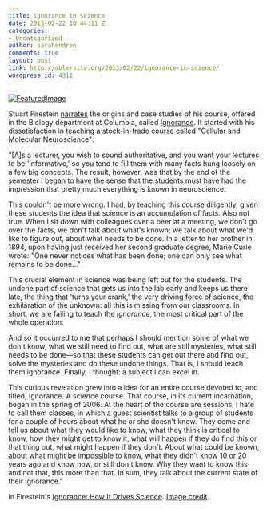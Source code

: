 ```yaml
---
title: ignorance in science
date: 2013-02-22 10:44:11 Z
categories:
- Uncategorized
author: sarahendren
comments: true
layout: post
link: http://ablersite.org/2013/02/22/ignorance-in-science/
wordpress_id: 4311
---
```


[![FeaturedImage](http://ablersite.files.wordpress.com/2013/02/featuredimage.jpeg)](http://ablersite.files.wordpress.com/2013/02/featuredimage.jpeg)

Stuart Firestein [narrates](http://www.amazon.com/Ignorance-How-It-Drives-Science/dp/0199828075/ref=sr_1_1?ie=UTF8&qid=1361481540&sr=8-1&keywords=ignorance+how+it+drives+science) the origins and case studies of his course, offered in the Biology department at Columbia, called [Ignorance](http://ignorance.biology.columbia.edu/firestein/). It started with his dissatisfaction in teaching a stock-in-trade course called "Cellular and Molecular Neuroscience":

"[A]s a lecturer, you wish to sound authoritative, and you want your lectures to be 'informative,' so you tend to fill them with many facts hung loosely on a few big concepts. The result, however, was that by the end of the semester I began to have the sense that the students must have had the impression that pretty much everything is known in neuroscience.

This couldn't be more wrong. I had, by teaching this course diligently, given these students the idea that science is an accumulation of facts. Also not true. When I sit down with colleagues over a beer at a meeting, we don't go over the facts, we don't talk about what's known; we talk about what we'd like to figure out, about what needs to be done. In a letter to her brother in 1894, upon having just received her second graduate degree, Marie Curie wrote: "One never notices what has been done; one can only see what remains to be done..."

This crucial element in science was being left out for the students. The undone part of science that gets us into the lab early and keeps us there late, the thing that 'turns your crank,' the very driving force of science, the exhilaration of the unknown: all this is missing from our classrooms. In short, we are failing to teach the _ignorance_, the most critical part of the whole operation.

And so it occurred to me that perhaps I should mention some of what we don't know, what we still need to find out, what are still mysteries, what still needs to be done—so that these students can get out there and find out, solve the mysteries and do these undone things. That is, I should teach them ignorance. Finally, I thought: a subject I can excel in.

This curious revelation grew into a idea for an entire course devoted to, and titled, Ignorance. A science course. That course, in its current incarnation, began in the spring of 2006. At the heart of the course are sessions, I hate to call them classes, in which a guest scientist talks to a group of students for a couple of hours about what he or she doesn't know. They come and tell us about what they would like to know, what they think is critical to know, how they might get to know it, what will happen if they do find this or that thing out, what might happen if they don't. About what could be known, about what might be impossible to know, what they didn't know 10 or 20 years ago and know now, or still don't know. Why they want to know this and not that, this more than that. In sum, they talk about the current state of their ignorance."

In Firestein's [Ignorance: How It Drives Science](http://www.amazon.com/Ignorance-How-It-Drives-Science/dp/0199828075/ref=sr_1_1?ie=UTF8&qid=1361481540&sr=8-1&keywords=ignorance+how+it+drives+science). [Image credit](http://www.american.com/archive/2011/december/the-political-implications-of-ignoring-our-own-ignorance/).
